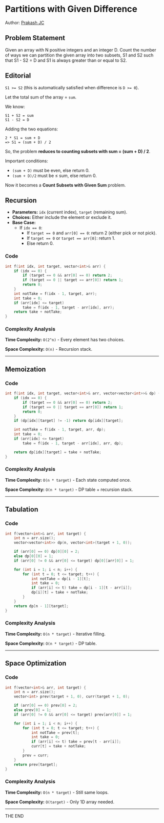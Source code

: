 # Partitions with Given Difference

Author: [Prakash JC](https://prakash079513.github.io)

## Problem Statement

Given an array with N positive integers and an integer D. Count the number of ways we can partition the given array into two subsets, S1 and S2 such that S1 - S2 = D and S1 is always greater than or equal to S2.

## **Editorial**

`S1 >= S2` (this is automatically satisfied when difference is `D >= 0`).

Let the total sum of the array = `sum`.

We know:

```
S1 + S2 = sum
S1 - S2 = D
```

Adding the two equations:

```
2 * S1 = sum + D
=> S1 = (sum + D) / 2
```

So, the problem **reduces to counting subsets with sum = (sum + D) / 2**.

Important conditions:

- `(sum + D)` must be even, else return 0.
- `(sum + D)/2` must be ≤ sum, else return 0.

Now it becomes a **Count Subsets with Given Sum** problem.

## Recursion

- **Parameters:** `idx` (current index), `target` (remaining sum).
- **Choices:** Either include the element or exclude it.
- **Base Case:**
  - If `idx == 0`:
    - If `target == 0` and `arr[0] == 0`: return 2 (either pick or not pick).
    - If `target == 0` or `target == arr[0]`: return 1.
    - Else return 0.

### Code

```cpp
int f(int idx, int target, vector<int>& arr) {
    if (idx == 0) {
        if (target == 0 && arr[0] == 0) return 2;
        if (target == 0 || target == arr[0]) return 1;
        return 0;
    }
    int notTake = f(idx - 1, target, arr);
    int take = 0;
    if (arr[idx] <= target)
        take = f(idx - 1, target - arr[idx], arr);
    return take + notTake;
}
```

### **Complexity Analysis**

**Time Complexity:** `O(2^n)` - Every element has two choices.

**Space Complexity:** `O(n)` - Recursion stack.

---

## Memoization

### Code

```cpp
int f(int idx, int target, vector<int>& arr, vector<vector<int>>& dp) {
    if (idx == 0) {
        if (target == 0 && arr[0] == 0) return 2;
        if (target == 0 || target == arr[0]) return 1;
        return 0;
    }
    if (dp[idx][target] != -1) return dp[idx][target];

    int notTake = f(idx - 1, target, arr, dp);
    int take = 0;
    if (arr[idx] <= target)
        take = f(idx - 1, target - arr[idx], arr, dp);

    return dp[idx][target] = take + notTake;
}
```

### **Complexity Analysis**

**Time Complexity:** `O(n * target)` - Each state computed once.

**Space Complexity:** `O(n * target)` - DP table + recursion stack.

---

## Tabulation

### Code

```cpp
int f(vector<int>& arr, int target) {
    int n = arr.size();
    vector<vector<int>> dp(n, vector<int>(target + 1, 0));

    if (arr[0] == 0) dp[0][0] = 2;
    else dp[0][0] = 1;
    if (arr[0] != 0 && arr[0] <= target) dp[0][arr[0]] = 1;

    for (int i = 1; i < n; i++) {
        for (int t = 0; t <= target; t++) {
            int notTake = dp[i - 1][t];
            int take = 0;
            if (arr[i] <= t) take = dp[i - 1][t - arr[i]];
            dp[i][t] = take + notTake;
        }
    }
    return dp[n - 1][target];
}
```

### **Complexity Analysis**

**Time Complexity:** `O(n * target)` - Iterative filling.

**Space Complexity:** `O(n * target)` - DP table.

---

## Space Optimization

### Code

```cpp
int f(vector<int>& arr, int target) {
    int n = arr.size();
    vector<int> prev(target + 1, 0), curr(target + 1, 0);

    if (arr[0] == 0) prev[0] = 2;
    else prev[0] = 1;
    if (arr[0] != 0 && arr[0] <= target) prev[arr[0]] = 1;

    for (int i = 1; i < n; i++) {
        for (int t = 0; t <= target; t++) {
            int notTake = prev[t];
            int take = 0;
            if (arr[i] <= t) take = prev[t - arr[i]];
            curr[t] = take + notTake;
        }
        prev = curr;
    }
    return prev[target];
}
```

### **Complexity Analysis**

**Time Complexity:** `O(n * target)` - Still same loops.

**Space Complexity:** `O(target)` - Only 1D array needed.

---

THE END
